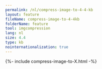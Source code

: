 ```yaml
---
permalink: /nl/compress-image-to-4-4-kb
layout: feature
fileName: compress-image-to-4-4kb
folderName: feature
tool: imgcompression
lang: nl
size: 4.4
type: kb
nointernationalization: true
---
```

{%- include compress-image-to-X.html -%}
      